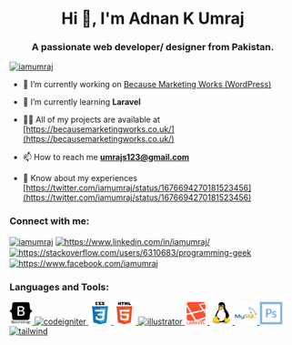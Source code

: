 <h1 align="center">Hi 👋, I'm Adnan K Umraj</h1>
<h3 align="center">A passionate web developer/ designer from Pakistan.</h3>

<p align="left"> <a href="https://twitter.com/iamumraj" target="blank"><img src="https://img.shields.io/twitter/follow/iamumraj?logo=twitter&style=for-the-badge" alt="iamumraj" /></a> </p>

- 🔭 I’m currently working on [Because Marketing Works (WordPress)](https://becausemarketingworks.co.uk/)

- 🌱 I’m currently learning **Laravel**

- 👨‍💻 All of my projects are available at [https://becausemarketingworks.co.uk/](https://becausemarketingworks.co.uk/)

- 📫 How to reach me **umrajs123@gmail.com**

- 📄 Know about my experiences [https://twitter.com/iamumraj/status/1676694270181523456](https://twitter.com/iamumraj/status/1676694270181523456)

<h3 align="left">Connect with me:</h3>
<p align="left">
<a href="https://twitter.com/iamumraj" target="blank"><img align="center" src="https://raw.githubusercontent.com/rahuldkjain/github-profile-readme-generator/master/src/images/icons/Social/twitter.svg" alt="iamumraj" height="30" width="40" /></a>
<a href="https://linkedin.com/in/https://www.linkedin.com/in/iamumraj/" target="blank"><img align="center" src="https://raw.githubusercontent.com/rahuldkjain/github-profile-readme-generator/master/src/images/icons/Social/linked-in-alt.svg" alt="https://www.linkedin.com/in/iamumraj/" height="30" width="40" /></a>
<a href="https://stackoverflow.com/users/https://stackoverflow.com/users/6310683/programming-geek" target="blank"><img align="center" src="https://raw.githubusercontent.com/rahuldkjain/github-profile-readme-generator/master/src/images/icons/Social/stack-overflow.svg" alt="https://stackoverflow.com/users/6310683/programming-geek" height="30" width="40" /></a>
<a href="https://fb.com/https://www.facebook.com/iamumraj" target="blank"><img align="center" src="https://raw.githubusercontent.com/rahuldkjain/github-profile-readme-generator/master/src/images/icons/Social/facebook.svg" alt="https://www.facebook.com/iamumraj" height="30" width="40" /></a>
</p>

<h3 align="left">Languages and Tools:</h3>
<p align="left"> <a href="https://getbootstrap.com" target="_blank" rel="noreferrer"> <img src="https://raw.githubusercontent.com/devicons/devicon/master/icons/bootstrap/bootstrap-plain-wordmark.svg" alt="bootstrap" width="40" height="40"/> </a> <a href="https://codeigniter.com" target="_blank" rel="noreferrer"> <img src="https://cdn.worldvectorlogo.com/logos/codeigniter.svg" alt="codeigniter" width="40" height="40"/> </a> <a href="https://www.w3schools.com/css/" target="_blank" rel="noreferrer"> <img src="https://raw.githubusercontent.com/devicons/devicon/master/icons/css3/css3-original-wordmark.svg" alt="css3" width="40" height="40"/> </a> <a href="https://www.w3.org/html/" target="_blank" rel="noreferrer"> <img src="https://raw.githubusercontent.com/devicons/devicon/master/icons/html5/html5-original-wordmark.svg" alt="html5" width="40" height="40"/> </a> <a href="https://www.adobe.com/in/products/illustrator.html" target="_blank" rel="noreferrer"> <img src="https://www.vectorlogo.zone/logos/adobe_illustrator/adobe_illustrator-icon.svg" alt="illustrator" width="40" height="40"/> </a> <a href="https://laravel.com/" target="_blank" rel="noreferrer"> <img src="https://raw.githubusercontent.com/devicons/devicon/master/icons/laravel/laravel-plain-wordmark.svg" alt="laravel" width="40" height="40"/> </a> <a href="https://www.linux.org/" target="_blank" rel="noreferrer"> <img src="https://raw.githubusercontent.com/devicons/devicon/master/icons/linux/linux-original.svg" alt="linux" width="40" height="40"/> </a> <a href="https://www.mysql.com/" target="_blank" rel="noreferrer"> <img src="https://raw.githubusercontent.com/devicons/devicon/master/icons/mysql/mysql-original-wordmark.svg" alt="mysql" width="40" height="40"/> </a> <a href="https://www.photoshop.com/en" target="_blank" rel="noreferrer"> <img src="https://raw.githubusercontent.com/devicons/devicon/master/icons/photoshop/photoshop-line.svg" alt="photoshop" width="40" height="40"/> </a> <a href="https://tailwindcss.com/" target="_blank" rel="noreferrer"> <img src="https://www.vectorlogo.zone/logos/tailwindcss/tailwindcss-icon.svg" alt="tailwind" width="40" height="40"/> </a> </p>
